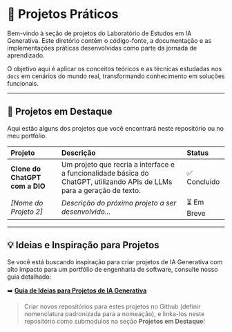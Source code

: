 # 🚀 Projetos Práticos

Bem-vindo à seção de projetos do Laboratório de Estudos em IA Generativa. Este diretório contém o código-fonte, a documentação e as implementações práticas desenvolvidas como parte da jornada de aprendizado.

O objetivo aqui é aplicar os conceitos teóricos e as técnicas estudadas nos `docs` em cenários do mundo real, transformando conhecimento em soluções funcionais.

---

## 📂 Projetos em Destaque

Aqui estão alguns dos projetos que você encontrará neste repositório ou no meu portfólio.

| Projeto | Descrição | Status |
| :--- | :--- | :--- |
| **Clone do ChatGPT com a DIO** | Um projeto que recria a interface e a funcionalidade básica do ChatGPT, utilizando APIs de LLMs para a geração de texto. | ✅ Concluído |
| *[Nome do Projeto 2]* | *Descrição do próximo projeto a ser desenvolvido...* | ⏳ Em Breve |

---

## 💡 Ideias e Inspiração para Projetos

Se você está buscando inspiração para criar projetos de IA Generativa com alto impacto para um portfólio de engenharia de software, consulte nosso guia detalhado:

➡️ **[Guia de Ideias para Projetos de IA Generativa](./ideias-para-projetos.md)**

> Criar novos repositórios para estes projetos no Github (definir nomenclatura padronizada para a nomeação), e linka-los neste repositório como submodulos na seção **Projetos em Destaque**!
